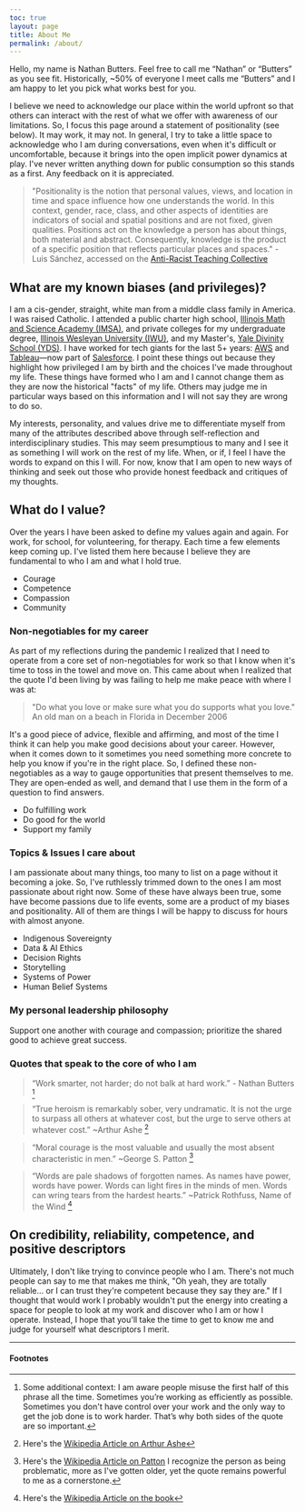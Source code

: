 ```yaml
---
toc: true
layout: page
title: About Me
permalink: /about/
---
```

Hello, my name is Nathan Butters. Feel free to call me “Nathan” or “Butters” as you see fit. Historically, ~50% of everyone I meet calls me “Butters” and I am happy to let you pick what works best for you. 

I believe we need to acknowledge our place within the world upfront so that others can interact with the rest of what we offer with awareness of our limitations. So, I focus this page around a statement of positionality (see below). It may work, it may not. In general, I try to take a little space to acknowledge who I am during conversations, even when it's difficult or uncomfortable, because it brings into the open implicit power dynamics at play. I've never written anything down for public consumption so this stands as a first. Any feedback on it is appreciated.

> "Positionality is the notion that personal values, views, and location in time and space influence how one understands the world. In this context, gender, race, class, and other aspects of identities are indicators of social and spatial positions and are not fixed, given qualities. Positions act on the knowledge a person has about things, both material and abstract. Consequently, knowledge is the product of a specific position that reflects particular places and spaces." - Luis Sánchez, accessed on the [Anti-Racist Teaching Collective](https://www.arteachingcollective.com/positionality.html)

## What are my known biases (and privileges)?

I am a cis-gender, straight, white man from a middle class family in America. I was raised Catholic. I attended a public charter high school, [Illinois Math and Science Academy (IMSA)](https://www.imsa.edu), and private colleges for my undergraduate degree, [Illinois Wesleyan University (IWU)](https://www.iwu.edu/), and my Master's, [Yale Divinity School (YDS)](https://divinity.yale.edu/). I have worked for tech giants for the last 5+ years: [AWS](https://aws.amazon.com/) and [Tableau](https://www.tableau.com)&mdash;now part of [Salesforce](https://www.salesforce.com). I point these things out because they highlight how privileged I am by birth and the choices I've made throughout my life. These things have formed who I am and I cannot change them as they are now the historical "facts" of my life. Others may judge me in particular ways based on this information and I will not say they are wrong to do so.

My interests, personality, and values drive me to differentiate myself from many of the attributes described above through self-reflection and interdisciplinary studies. This may seem presumptious to many and I see it as something I will work on the rest of my life. When, or if, I feel I have the words to expand on this I will. For now, know that I am open to new ways of thinking and seek out those who provide honest feedback and critiques of my thoughts.

## What do I value?
Over the years I have been asked to define my values again and again. For work, for school, for volunteering, for therapy. Each time a few elements keep coming up. I've listed them here because I believe they are fundamental to who I am and what I hold true.
* Courage
* Competence
* Compassion
* Community

### Non-negotiables for my career
As part of my reflections during the pandemic I realized that I need to operate from a core set of non-negotiables for work so that I know when it's time to toss in the towel and move on. This came about when I realized that the quote I'd been living by was failing to help me make peace with where I was at:

> "Do what you love or make sure what you do supports what you love." An old man on a beach in Florida in December 2006

It's a good piece of advice, flexible and affirming, and most of the time I think it can help you make good decisions about your career. However, when it comes down to it sometimes you need something more concrete to help you know if you're in the right place. So, I defined these non-negotiables as a way to gauge opportunities that present themselves to me. They are open-ended as well, and demand that I use them in the form of a question to find answers.
* Do fulfilling work
* Do good for the world
* Support my family

### Topics & Issues I care about
I am passionate about many things, too many to list on a page without it becoming a joke. So, I've ruthlessly trimmed down to the ones I am most passionate about right now. Some of these have always been true, some have become passions due to life events, some are a product of my biases and positionality. All of them are things I will be happy to discuss for hours with almost anyone.
* Indigenous Sovereignty
* Data & AI Ethics
* Decision Rights
* Storytelling
* Systems of Power
* Human Belief Systems

### My personal leadership philosophy
Support one another with courage and compassion; prioritize the shared good to achieve great success.

### Quotes that speak to the core of who I am
> “Work smarter, not harder; do not balk at hard work.” - Nathan Butters [^1] 

> “True heroism is remarkably sober, very undramatic. It is not the urge to surpass all others at whatever cost, but the urge to serve others at whatever cost.” ~Arthur Ashe [^ashe]

> “Moral courage is the most valuable and usually the most absent characteristic in men.” ~George S. Patton [^patton]

> “Words are pale shadows of forgotten names. As names have power, words have power. Words can light fires in the minds of men. Words can wring tears from the hardest hearts.” ~Patrick Rothfuss, Name of the Wind [^rothfuss]

## On credibility, reliability, competence, and positive descriptors
Ultimately, I don't like trying to convince people who I am. There's not much people can say to me that makes me think, "Oh yeah, they are totally reliable... or I can trust they're competent because they say they are." If I thought that would work I probably wouldn't put the energy into creating a space for people to look at my work and discover who I am or how I operate. Instead, I hope that you'll take the time to get to know me and judge for yourself what descriptors I merit.
____________
#### Footnotes
[^1]: Some additional context: I am aware people misuse the first half of this phrase all the time. Sometimes you’re working as efficiently as possible. Sometimes you don't have control over your work and the only way to get the job done is to work harder. That’s why both sides of the quote are so important.
[^ashe]: Here's the [Wikipedia Article on Arthur Ashe](https://en.wikipedia.org/wiki/Arthur_Ashe)
[^patton]: Here's the [Wikipedia Article on Patton](https://en.wikipedia.org/wiki/George_S._Patton) I recognize the person as being problematic, more as I've gotten older, yet the quote remains powerful to me as a cornerstone.
[^rothfuss]: Here's the [Wikipedia Article on the book](https://en.wikipedia.org/wiki/The_Name_of_the_Wind)
